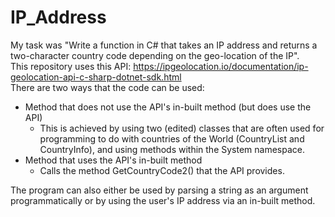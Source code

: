 # IP_Address

My task was "Write a function in C# that takes an IP address and returns a two-character country code depending on the geo-location of the IP".
<br>
This repository uses this API: https://ipgeolocation.io/documentation/ip-geolocation-api-c-sharp-dotnet-sdk.html
<br>
There are two ways that the code can be used:
<br>
- Method that does not use the API's in-built method (but does use the API)
    - This is achieved by using two (edited) classes that are often used for programming to do with countries of the World (CountryList and CountryInfo), and using methods within the System namespace.
- Method that uses the API's in-built method
  - Calls the method GetCountryCode2() that the API provides.
  
The program can also either be used by parsing a string as an argument programmatically or by using the user's IP address via an in-built method.

